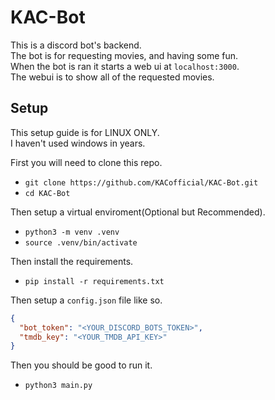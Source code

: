 # KAC-Bot

This is a discord bot's backend.  
The bot is for requesting movies, and having some fun.  
When the bot is ran it starts a web ui at `localhost:3000`.  
The webui is to show all of the requested movies.

## Setup
This setup guide is for LINUX ONLY.  
I haven't used windows in years.  
  
First you will need to clone this repo.  
- `git clone https://github.com/KACofficial/KAC-Bot.git`
- `cd KAC-Bot`

Then setup a virtual enviroment(Optional but Recommended).
- `python3 -m venv .venv`
- `source .venv/bin/activate`
  
Then install the requirements.
- `pip install -r requirements.txt`
  
Then setup a `config.json` file like so.
```json
{
  "bot_token": "<YOUR_DISCORD_BOTS_TOKEN>",
  "tmdb_key": "<YOUR_TMDB_API_KEY>" 
}
```
  
Then you should be good to run it.
- `python3 main.py`